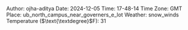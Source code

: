 Author: ojha-aditya
Date: 2024-12-05
Time: 17-48-14
Time Zone: GMT
Place: ub_north_campus_near_governers_e_lot
Weather: snow_winds
Temperature ($\text{\textdegree}$F): 31